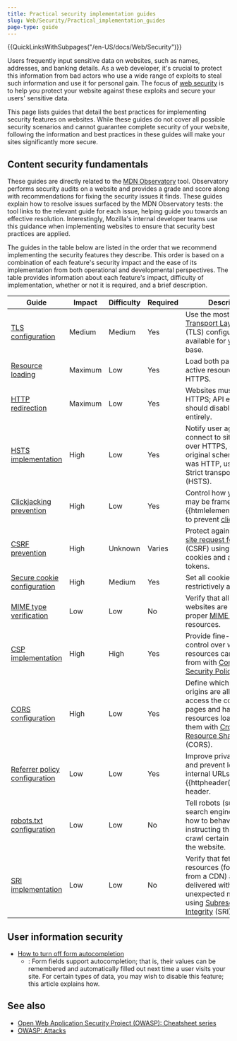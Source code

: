 ```yaml
---
title: Practical security implementation guides
slug: Web/Security/Practical_implementation_guides
page-type: guide
---
```


{{QuickLinksWithSubpages("/en-US/docs/Web/Security")}}

Users frequently input sensitive data on websites, such as names, addresses, and banking details. As a web developer, it's crucial to protect this information from bad actors who use a wide range of exploits to steal such information and use it for personal gain. The focus of [web security](/en-US/docs/Web/Security) is to help you protect your website against these exploits and secure your users' sensitive data.

This page lists guides that detail the best practices for implementing security features on websites. While these guides do not cover all possible security scenarios and cannot guarantee complete security of your website, following the information and best practices in these guides will make your sites significantly more secure.

## Content security fundamentals

These guides are directly related to the [MDN Observatory](/en-US/observatory/) tool. Observatory performs security audits on a website and provides a grade and score along with recommendations for fixing the security issues it finds. These guides explain how to resolve issues surfaced by the MDN Observatory tests: the tool links to the relevant guide for each issue, helping guide you towards an effective resolution. Interestingly, Mozilla's internal developer teams use this guidance when implementing websites to ensure that security best practices are applied.

The guides in the table below are listed in the order that we recommend implementing the security features they describe. This order is based on a combination of each feature's security impact and the ease of its implementation from both operational and developmental perspectives. The table provides information about each feature's impact, difficulty of implementation, whether or not it is required, and a brief description.

| Guide                                                                                                                             | Impact  | Difficulty | Required | Description                                                                                                                                                                          |
| --------------------------------------------------------------------------------------------------------------------------------- | ------- | ---------- | -------- | ------------------------------------------------------------------------------------------------------------------------------------------------------------------------------------ |
| [TLS configuration](/en-US/docs/Web/Security/Practical_implementation_guides/TLS#tls_configuration)                               | Medium  | Medium     | Yes      | Use the most secure [Transport Layer Security](/en-US/docs/Glossary/TLS) (TLS) configuration available for your user base.                                                           |
| [Resource loading](/en-US/docs/Web/Security/Practical_implementation_guides/TLS#resource_loading)                                 | Maximum | Low        | Yes      | Load both passive and active resources via HTTPS.                                                                                                                                    |
| [HTTP redirection](/en-US/docs/Web/Security/Practical_implementation_guides/TLS#http_redirections)                                | Maximum | Low        | Yes      | Websites must redirect to HTTPS; API endpoints should disable HTTP entirely.                                                                                                         |
| [HSTS implementation](/en-US/docs/Web/Security/Practical_implementation_guides/TLS#http_strict_transport_security_implementation) | High    | Low        | Yes      | Notify user agents to connect to sites only over HTTPS, even if the original scheme chosen was HTTP, using HTTP Strict transport security (HSTS).                                    |
| [Clickjacking prevention](/en-US/docs/Web/Security/Practical_implementation_guides/Clickjacking)                                  | High    | Low        | Yes      | Control how your site may be framed within an {{htmlelement("iframe")}} to prevent [clickjacking](/en-US/docs/Glossary/Clickjacking).                                                |
| [CSRF prevention](/en-US/docs/Web/Security/Practical_implementation_guides/CSRF_prevention)                                       | High    | Unknown    | Varies   | Protect against [Cross-site request forgery](/en-US/docs/Glossary/CSRF) (CSRF) using `SameSite` cookies and anti-CSRF tokens.                                                        |
| [Secure cookie configuration](/en-US/docs/Web/Security/Practical_implementation_guides/Cookies)                                   | High    | Medium     | Yes      | Set all cookies as restrictively as possible.                                                                                                                                        |
| [MIME type verification](/en-US/docs/Web/Security/Practical_implementation_guides/MIME_types)                                     | Low     | Low        | No       | Verify that all your websites are setting the proper [MIME types](/en-US/docs/Glossary/MIME_type) for all resources.                                                                 |
| [CSP implementation](/en-US/docs/Web/Security/Practical_implementation_guides/CSP)                                                | High    | High       | Yes      | Provide fine-grained control over where site resources can be loaded from with [Content Security Policy](/en-US/docs/Glossary/CSP) (CSP).                                            |
| [CORS configuration](/en-US/docs/Web/Security/Practical_implementation_guides/CORS)                                               | High    | Low        | Yes      | Define which non-same origins are allowed to access the content of pages and have resources loaded from them with [Cross-origin Resource Sharing](/en-US/docs/Glossary/CORS) (CORS). |
| [Referrer policy configuration](/en-US/docs/Web/Security/Practical_implementation_guides/Referrer_policy)                         | Low     | Low        | Yes      | Improve privacy for users and prevent leaking of internal URLs via the {{httpheader("Referer")}} header.                                                                             |
| [robots.txt configuration](/en-US/docs/Web/Security/Practical_implementation_guides/Robots_txt)                                   | Low     | Low        | No       | Tell robots (such as search engine indexers) how to behave by instructing them not to crawl certain paths on the website.                                                            |
| [SRI implementation](/en-US/docs/Web/Security/Practical_implementation_guides/SRI)                                                | Low     | Low        | No       | Verify that fetched resources (for example, from a CDN) are delivered without unexpected manipulation using [Subresource Integrity](/en-US/docs/Glossary/SRI) (SRI).                 |

## User information security

- [How to turn off form autocompletion](/en-US/docs/Web/Security/Practical_implementation_guides/Turning_off_form_autocompletion)
  - : Form fields support autocompletion; that is, their values can be remembered and automatically filled out next time a user visits your site. For certain types of data, you may wish to disable this feature; this article explains how.

## See also

- [Open Web Application Security Project (OWASP): Cheatsheet series](https://cheatsheetseries.owasp.org/)
- [OWASP: Attacks](https://owasp.org/www-community/attacks/)
